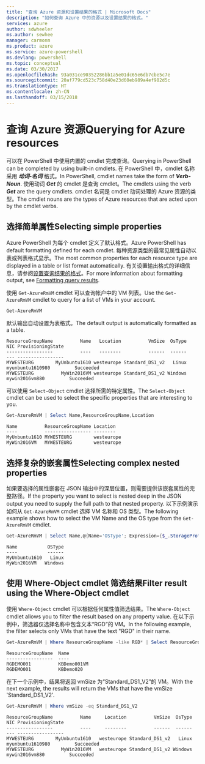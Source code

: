 ```yaml
---
title: "查询 Azure 资源和设置结果的格式 | Microsoft Docs"
description: "如何查询 Azure 中的资源以及设置结果的格式。"
services: azure
author: sdwheeler
ms.author: sewhee
manager: carmonm
ms.product: azure
ms.service: azure-powershell
ms.devlang: powershell
ms.topic: conceptual
ms.date: 03/30/2017
ms.openlocfilehash: 93a031ce90352286bb1a5e01dc65e6db7cbe5c7e
ms.sourcegitcommit: 20af779cd523c758d40e23d60eb989a4ef982d5c
ms.translationtype: HT
ms.contentlocale: zh-CN
ms.lasthandoff: 03/15/2018
---
```

# <a name="querying-for-azure-resources"></a><span data-ttu-id="b3aba-103">查询 Azure 资源</span><span class="sxs-lookup"><span data-stu-id="b3aba-103">Querying for Azure resources</span></span>

<span data-ttu-id="b3aba-104">可以在 PowerShell 中使用内置的 cmdlet 完成查询。</span><span class="sxs-lookup"><span data-stu-id="b3aba-104">Querying in PowerShell can be completed by using built-in cmdlets.</span></span> <span data-ttu-id="b3aba-105">在 PowerShell 中，cmdlet 名称采用 **_动词-名词_** 格式。</span><span class="sxs-lookup"><span data-stu-id="b3aba-105">In PowerShell, cmdlet names take the form of **_Verb-Noun_**.</span></span> <span data-ttu-id="b3aba-106">使用动词 **_Get_** 的 cmdlet 是查询 cmdlet。</span><span class="sxs-lookup"><span data-stu-id="b3aba-106">The cmdlets using the verb **_Get_** are the query cmdlets.</span></span> <span data-ttu-id="b3aba-107">cmdlet 名词是 cmdlet 动词处理的 Azure 资源的类型。</span><span class="sxs-lookup"><span data-stu-id="b3aba-107">The cmdlet nouns are the types of Azure resources that are acted upon by the cmdlet verbs.</span></span>


## <a name="selecting-simple-properties"></a><span data-ttu-id="b3aba-108">选择简单属性</span><span class="sxs-lookup"><span data-stu-id="b3aba-108">Selecting simple properties</span></span>

<span data-ttu-id="b3aba-109">Azure PowerShell 为每个 cmdlet 定义了默认格式。</span><span class="sxs-lookup"><span data-stu-id="b3aba-109">Azure PowerShell has default formatting defined for each cmdlet.</span></span> <span data-ttu-id="b3aba-110">每种资源类型的最常见属性自动以表或列表格式显示。</span><span class="sxs-lookup"><span data-stu-id="b3aba-110">The most common properties for each resource type are displayed in a table or list format automatically.</span></span> <span data-ttu-id="b3aba-111">有关设置输出格式的详细信息，请参阅[设置查询结果的格式](formatting-output.md)。</span><span class="sxs-lookup"><span data-stu-id="b3aba-111">For more information about formatting output, see [Formatting query results](formatting-output.md).</span></span>

<span data-ttu-id="b3aba-112">使用 `Get-AzureRmVM` cmdlet 可以查询帐户中的 VM 列表。</span><span class="sxs-lookup"><span data-stu-id="b3aba-112">Use the `Get-AzureRmVM` cmdlet to query for a list of VMs in your account.</span></span>

```powershell
Get-AzureRmVM
```

<span data-ttu-id="b3aba-113">默认输出自动设置为表格式。</span><span class="sxs-lookup"><span data-stu-id="b3aba-113">The default output is automatically formatted as a table.</span></span>

```
ResourceGroupName          Name   Location          VmSize  OsType              NIC ProvisioningState
-----------------          ----   --------          ------  ------              --- -----------------
MYWESTEURG        MyUnbuntu1610 westeurope Standard_DS1_v2   Linux myunbuntu1610980         Succeeded
MYWESTEURG          MyWin2016VM westeurope Standard_DS1_v2 Windows   mywin2016vm880         Succeeded
```

<span data-ttu-id="b3aba-114">可以使用 `Select-Object` cmdlet 选择所需的特定属性。</span><span class="sxs-lookup"><span data-stu-id="b3aba-114">The `Select-Object` cmdlet can be used to select the specific properties that are interesting to you.</span></span>

```powershell
Get-AzureRmVM | Select Name,ResourceGroupName,Location
```

```
Name          ResourceGroupName Location
----          ----------------- --------
MyUnbuntu1610 MYWESTEURG        westeurope
MyWin2016VM   MYWESTEURG        westeurope
```

## <a name="selecting-complex-nested-properties"></a><span data-ttu-id="b3aba-115">选择复杂的嵌套属性</span><span class="sxs-lookup"><span data-stu-id="b3aba-115">Selecting complex nested properties</span></span>

<span data-ttu-id="b3aba-116">如果要选择的属性嵌套在 JSON 输出中的深层位置，则需要提供该嵌套属性的完整路径。</span><span class="sxs-lookup"><span data-stu-id="b3aba-116">If the property you want to select is nested deep in the JSON output you need to supply the full path to that nested property.</span></span> <span data-ttu-id="b3aba-117">以下示例演示如何从 `Get-AzureRmVM` cmdlet 选择 VM 名称和 OS 类型。</span><span class="sxs-lookup"><span data-stu-id="b3aba-117">The following example shows how to select the VM Name and the OS type from the `Get-AzureRmVM` cmdlet.</span></span>

```powershell
Get-AzureRmVM | Select Name,@{Name='OSType'; Expression={$_.StorageProfile.OSDisk.OSType}}
```

```
Name           OSType
----           ------
MyUnbuntu1610   Linux
MyWin2016VM   Windows
```

## <a name="filter-result-using-the-where-object-cmdlet"></a><span data-ttu-id="b3aba-118">使用 Where-Object cmdlet 筛选结果</span><span class="sxs-lookup"><span data-stu-id="b3aba-118">Filter result using the Where-Object cmdlet</span></span>

<span data-ttu-id="b3aba-119">使用 `Where-Object` cmdlet 可以根据任何属性值筛选结果。</span><span class="sxs-lookup"><span data-stu-id="b3aba-119">The `Where-Object` cmdlet allows you to filter the result based on any property value.</span></span> <span data-ttu-id="b3aba-120">在以下示例中，筛选器仅选择名称中包含文本“RGD”的 VM。</span><span class="sxs-lookup"><span data-stu-id="b3aba-120">In the following example, the filter selects only VMs that have the text "RGD" in their name.</span></span>

```powershell
Get-AzureRmVM | Where ResourceGroupName -like RGD* | Select ResourceGroupName,Name
```

```
ResourceGroupName  Name
-----------------  ----
RGDEMO001          KBDemo001VM
RGDEMO001          KBDemo020
```

<span data-ttu-id="b3aba-121">在下一个示例中，结果将返回 vmSize 为“Standard_DS1_V2”的 VM。</span><span class="sxs-lookup"><span data-stu-id="b3aba-121">With the next example, the results will return the VMs that have the vmSize 'Standard_DS1_V2'.</span></span>

```powershell
Get-AzureRmVM | Where vmSize -eq Standard_DS1_V2
```

```
ResourceGroupName          Name     Location          VmSize  OsType              NIC ProvisioningState
-----------------          ----     --------          ------  ------              --- -----------------
MYWESTEURG        MyUnbuntu1610   westeurope Standard_DS1_v2   Linux myunbuntu1610980         Succeeded
MYWESTEURG          MyWin2016VM   westeurope Standard_DS1_v2 Windows   mywin2016vm880         Succeeded
```
